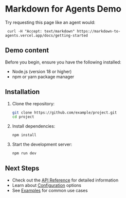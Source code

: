 # Markdown for Agents Demo

Try requesting this page like an agent would:

```
 curl -H "Accept: text/markdown" https://markdown-to-agents.vercel.app/docs/getting-started
```

## Demo content

Before you begin, ensure you have the following installed:

- Node.js (version 18 or higher)
- npm or yarn package manager

## Installation

1. Clone the repository:

   ```bash
   git clone https://github.com/example/project.git
   cd project
   ```

2. Install dependencies:

   ```bash
   npm install
   ```

3. Start the development server:
   ```bash
   npm run dev
   ```

## Next Steps

- Check out the [API Reference](api-reference) for detailed information
- Learn about [Configuration](configuration) options
- See [Examples](examples) for common use cases
